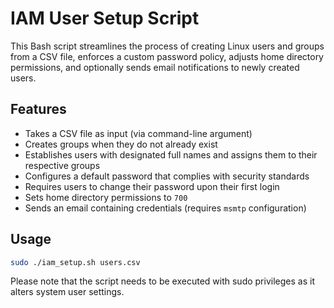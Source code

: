 # IAM User Setup Script
This Bash script streamlines the process of creating Linux users and groups from a CSV file, enforces a custom password policy, adjusts home directory permissions, and optionally sends email notifications to newly created users.

## Features

- Takes a CSV file as input (via command-line argument)
- Creates groups when they do not already exist
- Establishes users with designated full names and assigns them to their respective groups
- Configures a default password that complies with security standards
- Requires users to change their password upon their first login
- Sets home directory permissions to `700`
- Sends an email containing credentials (requires `msmtp` configuration)

## Usage

```bash
sudo ./iam_setup.sh users.csv
``` 

Please note that the script needs to be executed with sudo privileges as it alters system user settings.